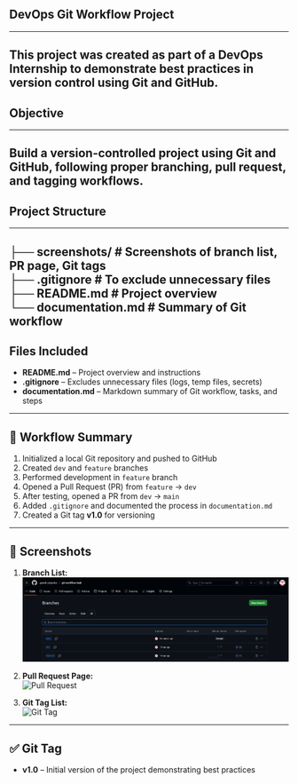 ## DevOps Git Workflow Project
---
This project was created as part of a **DevOps Internship** to demonstrate best practices in version control using Git and GitHub.
---
## Objective
---
Build a version-controlled project using Git and GitHub, following proper branching, pull request, and tagging workflows.
----
## Project Structure
---
├── screenshots/ # Screenshots of branch list, PR page, Git tags <br>
├── .gitignore # To exclude unnecessary files <br>
├── README.md # Project overview <br>
└── documentation.md # Summary of Git workflow <br>
----
##  Files Included
- **README.md** – Project overview and instructions  
- **.gitignore** – Excludes unnecessary files (logs, temp files, secrets)  
- **documentation.md** – Markdown summary of Git workflow, tasks, and steps
---
## 🚀 Workflow Summary
1. Initialized a local Git repository and pushed to GitHub  
2. Created `dev` and `feature` branches  
3. Performed development in `feature` branch  
4. Opened a Pull Request (PR) from `feature` → `dev`  
5. After testing, opened a PR from `dev` → `main`  
6. Added `.gitignore` and documented the process in `documentation.md`  
7. Created a Git tag **v1.0** for versioning  

---

## 📸 Screenshots
1. **Branch List:**  
   ![Branches](screenshots/branch-list.png)

2. **Pull Request Page:**  
   ![Pull Request](screenshots/pull-request.png)

3. **Git Tag List:**  
   ![Git Tag](screenshots/git-tag.png)

---

## ✅ Git Tag
- **v1.0** – Initial version of the project demonstrating best practices



